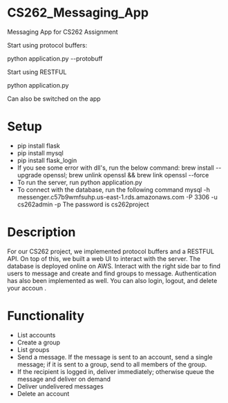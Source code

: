 # CS262_Messaging_App
Messaging App for CS262 Assignment

Start using protocol buffers:

python application.py --protobuff

Start using RESTFUL

python application.py 

Can also be switched on the app

# Setup
- pip install flask
- pip install mysql
- pip install flask_login
- If you see some error with dll's, run the below command:
	brew install --upgrade openssl; brew unlink openssl && brew link openssl --force
- To run the server, run python application.py
- To connect with the database, run the following command
	mysql -h messenger.c57b9wmfsuhp.us-east-1.rds.amazonaws.com -P 3306 -u cs262admin -p
	The password is cs262project 

# Description
For our CS262 project, we implemented protocol buffers and a RESTFUL API. On top of this, we built a web UI to interact with the server. The database is deployed online on AWS. Interact with the right side bar to find users to message and create and find groups to message. Authentication has also been implemented as well. You can also login, logout, and delete your accoun .

# Functionality
- List accounts 
- Create a group
- List groups 
- Send a message. If the message is sent to an account, send a single message; if it is sent to a group, send to all members of the group.
- If the recipient is logged in, deliver immediately; otherwise queue the message and deliver on demand
- Deliver undelivered messages
- Delete an account

